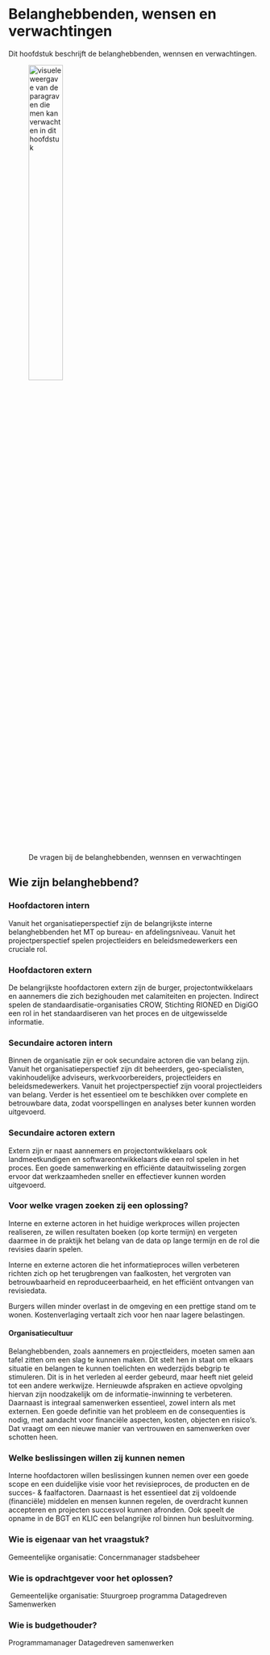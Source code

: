 # Belanghebbenden, wensen en verwachtingen

Dit hoofdstuk beschrijft de belanghebbenden, wennsen en verwachtingen.

<figure>
<img src="../images/belanghebbende.png" alt="visuele weergave van de paragraven die men kan verwachten in dit hoofdstuk" width="40%">
<figcaption>De vragen bij de belanghebbenden, wennsen en verwachtingen</caption>
</figure>

## Wie zijn belanghebbend?  

### Hoofdactoren intern  
Vanuit het organisatieperspectief zijn de belangrijkste interne belanghebbenden het MT op bureau- en afdelingsniveau. Vanuit het projectperspectief spelen projectleiders en beleidsmedewerkers een cruciale rol.

### Hoofdactoren extern  
De belangrijkste hoofdactoren extern zijn de burger, projectontwikkelaars en aannemers die zich bezighouden met calamiteiten en projecten. 
Indirect spelen de standaardisatie-organisaties CROW, Stichting RIONED en DigiGO een rol in het standaardiseren van het proces en de uitgewisselde informatie. 

### Secundaire actoren intern  
Binnen de organisatie zijn er ook secundaire actoren die van belang zijn. Vanuit het organisatieperspectief zijn dit beheerders, geo-specialisten, vakinhoudelijke adviseurs, werkvoorbereiders, projectleiders en beleidsmedewerkers. Vanuit het projectperspectief zijn vooral projectleiders van belang. Verder is het essentieel om te beschikken over complete en betrouwbare data, zodat voorspellingen en analyses beter kunnen worden uitgevoerd.  

### Secundaire actoren extern  
Extern zijn er naast aannemers en projectontwikkelaars ook landmeetkundigen en softwareontwikkelaars die een rol spelen in het proces. Een goede samenwerking en efficiënte datauitwisseling zorgen ervoor dat werkzaamheden sneller en effectiever kunnen worden uitgevoerd.  


### Voor welke vragen zoeken zij een oplossing? 

Interne en externe actoren in het huidige werkproces willen projecten realiseren, ze willen resultaten boeken (op korte termijn) en vergeten daarmee in de praktijk het belang van de data op lange termijn en de rol die revisies daarin spelen.

Interne en externe actoren die het informatieproces willen verbeteren richten zich op het terugbrengen van faalkosten, het vergroten van betrouwbaarheid en reproduceerbaarheid, en het efficiënt ontvangen van revisiedata.  

Burgers willen minder overlast in de omgeving en een prettige stand om te wonen. Kostenverlaging vertaalt zich voor hen naar lagere belastingen.  

#### Organisatiecultuur  
Belanghebbenden, zoals aannemers en projectleiders, moeten samen aan tafel zitten om een slag te kunnen maken. Dit stelt hen in staat om elkaars situatie en belangen te kunnen toelichten en wederzijds bebgrip te stimuleren. Dit is in het verleden al eerder gebeurd, maar heeft niet geleid tot een andere werkwijze. Hernieuwde afspraken en actieve opvolging hiervan zijn noodzakelijk om de informatie-inwinning te verbeteren. 
Daarnaast is integraal samenwerken essentieel, zowel intern als met externen. Een goede definitie van het probleem en de consequenties is nodig, met aandacht voor financiële aspecten, kosten, objecten en risico’s. Dat vraagt om een nieuwe manier van vertrouwen en samenwerken over schotten heen.


### Welke beslissingen willen zij kunnen nemen

Interne hoofdactoren willen beslissingen kunnen nemen over een goede scope en een duidelijke visie voor het revisieproces, de producten en de succes- & faalfactoren. Daarnaast is het essentieel dat zij voldoende (financiële) middelen en mensen kunnen regelen, de overdracht kunnen accepteren en projecten succesvol kunnen afronden. Ook speelt de opname in de BGT en KLIC een belangrijke rol binnen hun besluitvorming.

### Wie is eigenaar van het vraagstuk?​

​Gemeentelijke organisatie:​ Concernmanager stadsbeheer
​
### Wie is opdrachtgever voor het oplossen?​
​
Gemeentelijke organisatie:​ Stuurgroep programma Datagedreven Samenwerken​

### Wie is budgethouder?​

Programmamanager Datagedreven samenwerken​